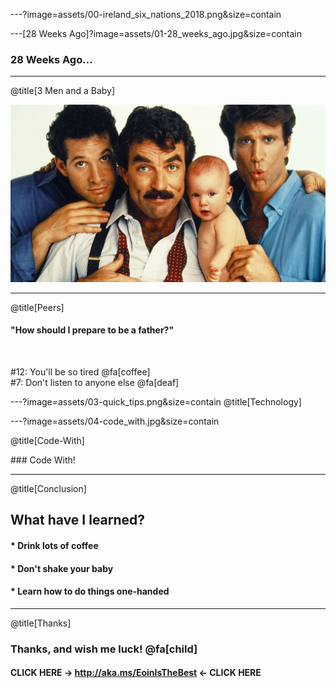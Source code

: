 ---?image=assets/00-ireland_six_nations_2018.png&size=contain

---[28 Weeks Ago]?image=assets/01-28_weeks_ago.jpg&size=contain

### 28 Weeks Ago...

---

@title[3 Men and a Baby]

![3 men and a baby](assets/02-3_men_and_a_baby.jpg)

---

@title[Peers]

#### "How should I prepare to be a father?"
<br/>

\#12:&nbsp;You'll be so tired @fa[coffee]<br/>
\#7:&nbsp;Don't listen to anyone else @fa[deaf]

---?image=assets/03-quick_tips.png&size=contain
@title[Technology]

---?image=assets/04-code_with.jpg&size=contain

@title[Code-With]

### Code With!

---
@title[Conclusion]

## What have I learned?

#### * Drink lots of coffee
#### * Don't shake your baby
#### * Learn how to do things one-handed

---

@title[Thanks]

### Thanks, and wish me luck! @fa[child]

#### CLICK HERE -> http://aka.ms/EoinIsTheBest <- CLICK HERE

